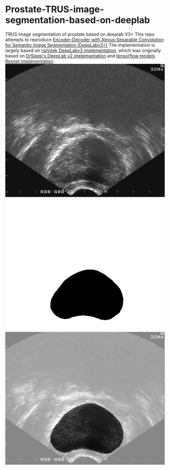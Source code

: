 # Prostate-TRUS-image-segmentation-based-on-deeplab
TRUS image segmentation of prostate based on deeplab V3+
This repo attempts to reproduce [Encoder-Decoder with Atrous Separable Convolution for Semantic Image Segmentation (DeepLabv3+)](https://arxiv.org/abs/1802.02611)
 The implementation is largely based on
 [rishizek DeepLabv3 implementation](https://github.com/rishizek/tensorflow-deeplab-v3-plus),
 which was originally based on
 [DrSleep's DeepLab v2 implemantation](https://github.com/DrSleep/tensorflow-deeplab-resnet)
 and [tensorflow models Resnet implementation](https://github.com/tensorflow/models/tree/master/official/resnet).
 ![ori](https://github.com/betterhalfwzm/Prostate-TRUS-image-segmentation-based-on-deeplab/blob/master/result/1099.png)
 ![ori](https://github.com/betterhalfwzm/Prostate-TRUS-image-segmentation-based-on-deeplab/blob/master/result/1099_mask.png)
 ![ori](https://github.com/betterhalfwzm/Prostate-TRUS-image-segmentation-based-on-deeplab/blob/master/result/1099_fusion.png)


